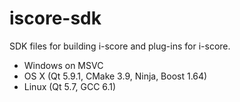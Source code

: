 # iscore-sdk
SDK files for building i-score and plug-ins for i-score.

- Windows on MSVC
- OS X (Qt 5.9.1, CMake 3.9, Ninja, Boost 1.64)
- Linux (Qt 5.7, GCC 6.1)
